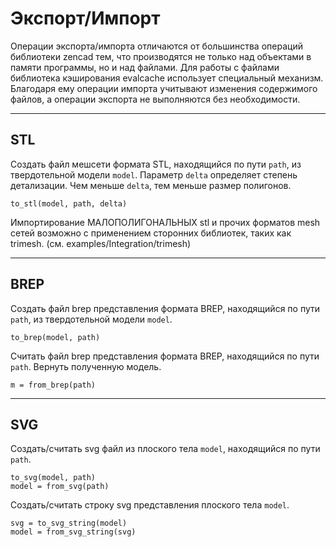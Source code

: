 # Экспорт/Импорт

Операции экспорта/импорта отличаются от большинства операций библиотеки zencad тем, что производятся не только над объектами в памяти программы, но и над файлами. Для работы с файлами библиотека кэширования evalcache использует специальный механизм. Благодаря ему операции импорта учитывают изменения содержимого файлов, а операции экспорта не выполняются без необходимости.

---
## STL
Создать файл мешсети формата STL, находящийся по пути `path`, из твердотельной модели `model`. 
Параметр `delta` определяет степень детализации. Чем меньше `delta`, тем меньше размер полигонов.
```python3
to_stl(model, path, delta)
```

Импортирование МАЛОПОЛИГОНАЛЬНЫХ stl и прочих форматов mesh сетей возможно с применением сторонних библиотек, таких как trimesh. (см. examples/Integration/trimesh)

---
## BREP
Создать файл brep представления формата BREP, находящийся по пути `path`, из твердотельной модели `model`. 
```python3
to_brep(model, path)
```

Считать файл brep представления формата BREP, находящийся по пути `path`. Вернуть полученную модель.
```python3
m = from_brep(path)
```

---
## SVG

Создать/считать svg файл из плоского тела `model`, находящийся по пути `path`. 

```python3
to_svg(model, path)
model = from_svg(path)
```

Создать/считать строку svg представления плоского тела `model`. 
```python3
svg = to_svg_string(model)
model = from_svg_string(svg)
```

